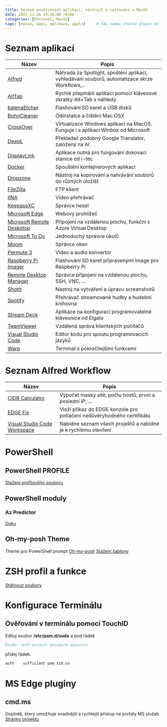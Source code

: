 ```yaml
---
title: Seznam používaných aplikací, nástrojů a nastavení v MacOS
date: 2022-11-26 19:26:00 +0200
categories: [Personal, MacOS]
tags: [macos, apps, aplikace, apple]     # TAG names should always be lowercase
---
```


# Seznam aplikací

| Název | Popis |
| ------- | ------- |
| [Alfred](https://www.alfredapp.com/) | Náhrada za Spotlight, spoštění aplikací, vyhledávání souborů, automatizace skrze Workflows,... |
| [AltTab](https://alt-tab-macos.netlify.app/) | Rychlé přepínání aplikací pomocí klávesové zkratky Alt+Tab s náhledy |
| [balenaEtcher](https://www.balena.io/etcher/) | Flashování SD karet a USB disků |
| [BuhoCleaner](https://www.drbuho.com/buhocleaner/download) | Odinstalce a čištění Mac OSX |
| [CrossOver](https://www.codeweavers.com/crossover) | Virtualizace Windows aplikací na MacOS. Funguje i s aplikací Winbox od Microsoft |
| [DeepL](https://www.deepl.com/translator) | Překladač podobný Google Translator, založený na AI |
| [DisplayLink](https://www.synaptics.com/products/displaylink-graphics/downloads/macos) | Aplikace nutná pro fungování dokovací stanice od i-tec |
| [Docker](https://www.docker.com/) | Spouštění kontejnerových aplikací |
| [Dropzone](https://aptonic.com/) | Nástroj na kopírování a nahrávání souborů do různých úložišť |
| [FileZilla](https://filezilla-project.org/) | FTP klient |
| [IINA](https://iina.io/) | Video přehrávač |
| [KeepassXC](https://keepassxc.org/) | Správce hesel |
| [Microsoft Edge](https://www.microsoft.com/cs-cz/edge/)| Webový prohlížeč |
| [Microsoft Remote Deskotop](https://apps.apple.com/us/app/microsoft-remote-desktop/) | Připojení na vzdálenou plochu, funkční s Azure Virtual Desktop |
| [Microsoft To Do](https://todo.microsoft.com/tasks/) | Jednoduchý správce úkolů |
| [Moom](https://apps.apple.com/us/app/moom/id419330170?mt=12) | Správce oken |
| [Permute 3](https://software.charliemonroe.net/permute/) | Video a audio konvertor |
| [Raspberry Pi Imager](https://www.raspberrypi.com/software/) | Flashování SD karet připravenými image pro Raspberry Pi |
| [Remote Desktop Manager](https://devolutions.net/remote-desktop-manager/) | Správce připojení na vzdálenou plochu, SSH, VNC, ... |
| [Shottr](https://shottr.cc/) | Nástroj na vytváření a úpravu screenshotů |
| [Spotify](https://www.spotify.com/us/download/android/) | Přehrávač streamované hudby a hudební knihovna |
| [Stream Deck](https://www.elgato.com/en/stream-deck) | Aplikace na konfiguraci programovatelné klávesnice od Elgato |
| [TeamViewer](https://www.teamviewer.com) | Vzdálená správa klientských počítačů |
| [Visual Studio Code](https://code.visualstudio.com/) | Editor kódu pro spoutu programovacích jazyků |
| [Warp](https://www.warp.dev/) | Terminal s pokročilejšími funkcemi |


# Seznam Alfred Workflow

| Název                                                                     | Popis                                                     |
|---------------------------------------------------------------------------|-----------------------------------------------------------|
| [CIDR Calculator](https://gilbertsanchez.com/cidr-calculator-for-alfred/) | Výpočet masky sítě, počtu hostů, první a poslední IP, ... |
| [EDGE Fix](https://github.com/stepantech/terminal/blob/main/Alfred%20Workflows/Edge%20-%20Fix%20Cert.alfredworkflow) | Vloží příkaz do EDGE konzole pro potlačení nedůvěryhodného certifikátu |
| [Visual Studio Code Workspace](https://github.com/stepantech/terminal/blob/main/Alfred%20Workflows/Visual%20Studio%20Code%20Workspace.alfredworkflow) | Nabídne seznam všech projektů a nabídne je k rychlému otevření |


# PowerShell
## PowerShell PROFILE
[Stažení profilového souboru](https://github.com/stepantech/terminal/tree/main/PowerShell/)

## PowerShell moduly
### Az Predictor
[Doku](https://learn.microsoft.com/en-us/powershell/azure/az-predictor?view=azps-9.3.0)

## Oh-my-posh Theme
Theme pro PowerShell prompt [Oh-my-posh](https://ohmyposh.dev/)
[Stažení šablony](https://github.com/stepantech/terminal/tree/main/PowerShell/Theme)

# ZSH profil a funkce

[Stáhnout soubory](https://github.com/stepantech/cloudmemory/tree/main/assets/others/zsh)

# Konfigurace Terminálu
## Ověřování v terminálu pomocí TouchID
Edituj soubor **/etc/pam.d/sudo** a pod řádek 

```zsh
#sudo: auth account password seassoin
```
přidej řádek:
``` zsh
auth    sufficient pam_tid.so
```

# MS Edge pluginy
## cmd.ms
Doplněk, který umožňuje snadnější a rychlejší přístup na portály MS služeb
[Stránky projektu](https://cmd.ms/)